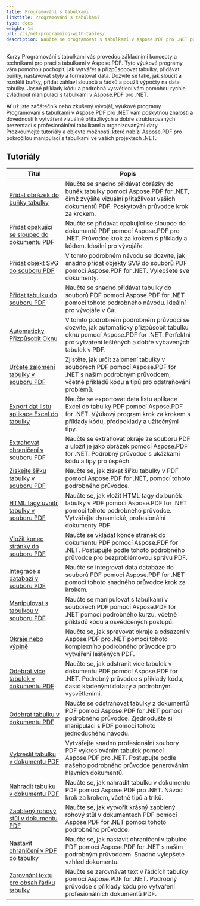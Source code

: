 ```yaml
---
title: Programování s tabulkami
linktitle: Programování s tabulkami
type: docs
weight: 14
url: /cs/net/programming-with-tables/
description: Naučte se programovat s tabulkami v Aspose.PDF pro .NET pomocí výukových programů krok za krokem.
---
```

Kurzy Programování s tabulkami vás provedou základními koncepty a technikami pro práci s tabulkami v Aspose.PDF. Tyto výukové programy vám pomohou pochopit, jak vytvářet a přizpůsobovat tabulky, přidávat buňky, nastavovat styly a formátovat data. Dozvíte se také, jak sloučit a rozdělit buňky, přidat záhlaví sloupců a řádků a použít výpočty na data tabulky. Jasné příklady kódu a podrobná vysvětlení vám pomohou rychle zvládnout manipulaci s tabulkami v Aspose.PDF pro .NET.

Ať už jste začátečník nebo zkušený vývojář, výukové programy Programování s tabulkami v Aspose.PDF pro .NET vám poskytnou znalosti a dovednosti k vytváření vizuálně přitažlivých a dobře strukturovaných prezentací s profesionálními tabulkami a organizovanými daty. Prozkoumejte tutoriály a objevte možnosti, které nabízí Aspose.PDF pro pokročilou manipulaci s tabulkami ve vašich projektech .NET.

## Tutoriály
| Titul | Popis |
| --- | --- | 
| [Přidat obrázek do buňky tabulky](./add-image-in-a-table-cell/) | Naučte se snadno přidávat obrázky do buněk tabulky pomocí Aspose.PDF for .NET, čímž zvýšíte vizuální přitažlivost vašich dokumentů PDF. Poskytován průvodce krok za krokem. |  
| [Přidat opakující se sloupec do dokumentu PDF](./add-repeating-column/) | Naučte se přidávat opakující se sloupce do dokumentů PDF pomocí Aspose.PDF pro .NET. Průvodce krok za krokem s příklady a kódem. Ideální pro vývojáře. |  
| [Přidat objekt SVG do souboru PDF](./add-svg-object/) | V tomto podrobném návodu se dozvíte, jak snadno přidat objekty SVG do souborů PDF pomocí Aspose.PDF for .NET. Vylepšete své dokumenty. |  
| [Přidat tabulku do souboru PDF](./add-table/) | Naučte se snadno přidávat tabulky do souborů PDF pomocí Aspose.PDF for .NET pomocí tohoto podrobného návodu. Ideální pro vývojáře v C#. |  
| [Automaticky Přizpůsobit Oknu](./auto-fit-to-window/) | V tomto podrobném podrobném průvodci se dozvíte, jak automaticky přizpůsobit tabulku oknu pomocí Aspose.PDF for .NET. Perfektní pro vytváření leštěných a dobře vybavených tabulek v PDF. |  
| [Určete zalomení tabulky v souboru PDF](./determine-table-break/) | Zjistěte, jak určit zalomení tabulky v souborech PDF pomocí Aspose.PDF for .NET s naším podrobným průvodcem, včetně příkladů kódu a tipů pro odstraňování problémů. |  
| [Export dat listu aplikace Excel do tabulky](./export-excel-worksheet-data-to-table/) | Naučte se exportovat data listu aplikace Excel do tabulky PDF pomocí Aspose.PDF for .NET. Výukový program krok za krokem s příklady kódu, předpoklady a užitečnými tipy. |  
| [Extrahovat ohraničení v souboru PDF](./extract-border/) | Naučte se extrahovat okraje ze souboru PDF a uložit je jako obrázek pomocí Aspose.PDF for .NET. Podrobný průvodce s ukázkami kódu a tipy pro úspěch. |  
| [Získejte šířku tabulky v souboru PDF](./get-table-width/) | Naučte se, jak získat šířku tabulky v PDF pomocí Aspose.PDF for .NET, pomocí tohoto podrobného průvodce. |  
| [HTML tagy uvnitř tabulky v souboru PDF](./html-tags-inside-table/) | Naučte se, jak vložit HTML tagy do buněk tabulky v PDF pomocí Aspose.PDF for .NET pomocí tohoto podrobného průvodce. Vytvářejte dynamické, profesionální dokumenty PDF. |  
| [Vložit konec stránky do souboru PDF](./insert-page-break/) | Naučte se vkládat konce stránek do dokumentu PDF pomocí Aspose.PDF for .NET. Postupujte podle tohoto podrobného průvodce pro bezproblémovou správu PDF. |  
| [Integrace s databází v souboru PDF](./integrate-with-database/) | Naučte se integrovat data databáze do souborů PDF pomocí Aspose.PDF for .NET pomocí tohoto snadného průvodce krok za krokem. |  
| [Manipulovat s tabulkou v souboru PDF](./manipulate-table/) | Naučte se manipulovat s tabulkami v souborech PDF pomocí Aspose.PDF for .NET pomocí podrobného kurzu, včetně příkladů kódu a osvědčených postupů. |  
| [Okraje nebo výplně](./margins-or-padding/) | Naučte se, jak spravovat okraje a odsazení v Aspose.PDF pro .NET pomocí tohoto komplexního podrobného průvodce pro vytváření leštěných PDF. |  
| [Odebrat více tabulek v dokumentu PDF](./remove-multiple-tables/) | Naučte se, jak odstranit více tabulek v dokumentu PDF pomocí Aspose.PDF for .NET. Podrobný průvodce s příklady kódu, často kladenými dotazy a podrobnými vysvětleními. |  
| [Odebrat tabulku v dokumentu PDF](./remove-table/) | Naučte se odstraňovat tabulky z dokumentů PDF pomocí Aspose.PDF for .NET pomocí podrobného průvodce. Zjednodušte si manipulaci s PDF pomocí tohoto jednoduchého návodu. |  
| [Vykreslit tabulku v dokumentu PDF](./render-table/) | Vytvářejte snadno profesionální soubory PDF vykreslováním tabulek pomocí Aspose.PDF pro .NET. Postupujte podle našeho podrobného průvodce generováním hlavních dokumentů. |  
| [Nahradit tabulku v dokumentu PDF](./replace-table/) | Naučte se, jak nahradit tabulku v dokumentu PDF pomocí Aspose.PDF pro .NET. Návod krok za krokem, včetně tipů a triků. |  
| [Zaoblený rohový stůl v dokumentu PDF](./rounded-corner-table/) | Naučte se, jak vytvořit krásný zaoblený rohový stůl v dokumentech PDF pomocí Aspose.PDF for .NET pomocí tohoto podrobného průvodce. |  
| [Nastavit ohraničení v PDF do tabulky](./set-border/) | Naučte se, jak nastavit ohraničení v tabulce PDF pomocí Aspose.PDF for .NET s naším podrobným průvodcem. Snadno vylepšete vzhled dokumentu. |  
| [Zarovnání textu pro obsah řádku tabulky](./text-alignment-for-table-row-content/) | Naučte se zarovnávat text v řádcích tabulky pomocí Aspose.PDF for .NET. Podrobný průvodce s příklady kódu pro vytváření profesionálních dokumentů PDF. |  